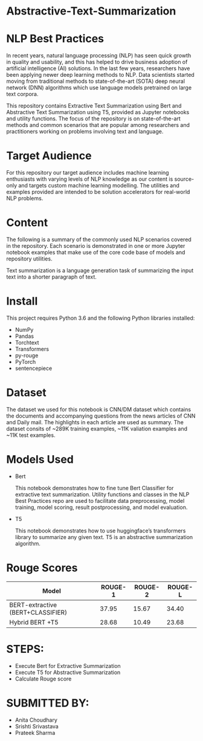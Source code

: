 # Abstractive-Text-Summarization

# NLP Best Practices
In recent years, natural language processing (NLP) has seen quick growth in quality and usability, and this has helped to drive business adoption of artificial intelligence (AI) solutions. In the last few years, researchers have been applying newer deep learning methods to NLP. Data scientists started moving from traditional methods to state-of-the-art (SOTA) deep neural network (DNN) algorithms which use language models pretrained on large text corpora.

This repository contains Extractive Text Summarization using Bert and Abstractive Text Summarization using T5, provided as Jupyter notebooks and utility functions. The focus of the repository is on state-of-the-art methods and common scenarios that are popular among researchers and practitioners working on problems involving text and language.

# Target Audience
For this repository our target audience includes machine learning enthusiasts with varying levels of NLP knowledge as our content is source-only and targets custom machine learning modelling. The utilities and examples provided are intended to be solution accelerators for real-world NLP problems.

# Content
The following is a summary of the commonly used NLP scenarios covered in the repository. Each scenario is demonstrated in one or more Jupyter notebook examples that make use of the core code base of models and repository utilities.

Text summarization is a language generation task of summarizing the input text into a shorter paragraph of text.

# Install
This project requires Python 3.6 and the following Python libraries installed:

-  NumPy
-  Pandas
-  Torchtext
-  Transformers
-  py-rouge
-  PyTorch
-  sentencepiece

# Dataset 
The dataset we used for this notebook is CNN/DM dataset which contains the documents and accompanying questions from the news articles of CNN and Daily mail. The highlights in each article are used as summary. The dataset consits of ~289K training examples, ~11K valiation examples and ~11K test examples.

# Models Used
-  Bert

   This notebook demonstrates how to fine tune Bert Classifier for extractive text summarization. Utility functions and classes in the NLP Best        Practices repo are used to facilitate data preprocessing, model training, model scoring, result postprocessing, and model evaluation.
-  T5

   This notebook demonstrates how to use huggingface’s transformers library to summarize any given text. T5 is an abstractive summarization            algorithm.
# Rouge Scores

| Model | ROUGE-1 | ROUGE-2 | ROUGE-L |
| ------------- | ------------- | ------------- | ------------- |
| BERT-extractive (BERT+CLASSIFIER)  | 37.95  | 15.67  | 34.40  |
| Hybrid BERT +T5  | 28.68  | 10.49  | 23.68  |

   
  
# STEPS:
-  Execute Bert for Extractive Summarization
-  Execute T5 for Abstractive Summarization
-  Calculate Rouge score
 
 
# SUBMITTED BY:
-  Anita Choudhary
-  Srishti Srivastava
-  Prateek Sharma

